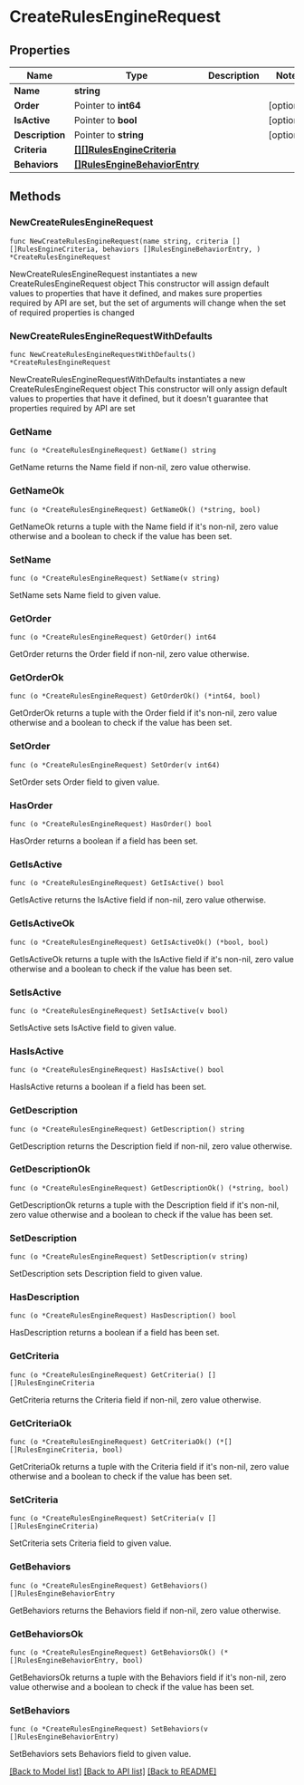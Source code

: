 # CreateRulesEngineRequest

## Properties

Name | Type | Description | Notes
------------ | ------------- | ------------- | -------------
**Name** | **string** |  | 
**Order** | Pointer to **int64** |  | [optional] 
**IsActive** | Pointer to **bool** |  | [optional] 
**Description** | Pointer to **string** |  | [optional] 
**Criteria** | [**[][]RulesEngineCriteria**]([]RulesEngineCriteria.md) |  | 
**Behaviors** | [**[]RulesEngineBehaviorEntry**](RulesEngineBehaviorEntry.md) |  | 

## Methods

### NewCreateRulesEngineRequest

`func NewCreateRulesEngineRequest(name string, criteria [][]RulesEngineCriteria, behaviors []RulesEngineBehaviorEntry, ) *CreateRulesEngineRequest`

NewCreateRulesEngineRequest instantiates a new CreateRulesEngineRequest object
This constructor will assign default values to properties that have it defined,
and makes sure properties required by API are set, but the set of arguments
will change when the set of required properties is changed

### NewCreateRulesEngineRequestWithDefaults

`func NewCreateRulesEngineRequestWithDefaults() *CreateRulesEngineRequest`

NewCreateRulesEngineRequestWithDefaults instantiates a new CreateRulesEngineRequest object
This constructor will only assign default values to properties that have it defined,
but it doesn't guarantee that properties required by API are set

### GetName

`func (o *CreateRulesEngineRequest) GetName() string`

GetName returns the Name field if non-nil, zero value otherwise.

### GetNameOk

`func (o *CreateRulesEngineRequest) GetNameOk() (*string, bool)`

GetNameOk returns a tuple with the Name field if it's non-nil, zero value otherwise
and a boolean to check if the value has been set.

### SetName

`func (o *CreateRulesEngineRequest) SetName(v string)`

SetName sets Name field to given value.


### GetOrder

`func (o *CreateRulesEngineRequest) GetOrder() int64`

GetOrder returns the Order field if non-nil, zero value otherwise.

### GetOrderOk

`func (o *CreateRulesEngineRequest) GetOrderOk() (*int64, bool)`

GetOrderOk returns a tuple with the Order field if it's non-nil, zero value otherwise
and a boolean to check if the value has been set.

### SetOrder

`func (o *CreateRulesEngineRequest) SetOrder(v int64)`

SetOrder sets Order field to given value.

### HasOrder

`func (o *CreateRulesEngineRequest) HasOrder() bool`

HasOrder returns a boolean if a field has been set.

### GetIsActive

`func (o *CreateRulesEngineRequest) GetIsActive() bool`

GetIsActive returns the IsActive field if non-nil, zero value otherwise.

### GetIsActiveOk

`func (o *CreateRulesEngineRequest) GetIsActiveOk() (*bool, bool)`

GetIsActiveOk returns a tuple with the IsActive field if it's non-nil, zero value otherwise
and a boolean to check if the value has been set.

### SetIsActive

`func (o *CreateRulesEngineRequest) SetIsActive(v bool)`

SetIsActive sets IsActive field to given value.

### HasIsActive

`func (o *CreateRulesEngineRequest) HasIsActive() bool`

HasIsActive returns a boolean if a field has been set.

### GetDescription

`func (o *CreateRulesEngineRequest) GetDescription() string`

GetDescription returns the Description field if non-nil, zero value otherwise.

### GetDescriptionOk

`func (o *CreateRulesEngineRequest) GetDescriptionOk() (*string, bool)`

GetDescriptionOk returns a tuple with the Description field if it's non-nil, zero value otherwise
and a boolean to check if the value has been set.

### SetDescription

`func (o *CreateRulesEngineRequest) SetDescription(v string)`

SetDescription sets Description field to given value.

### HasDescription

`func (o *CreateRulesEngineRequest) HasDescription() bool`

HasDescription returns a boolean if a field has been set.

### GetCriteria

`func (o *CreateRulesEngineRequest) GetCriteria() [][]RulesEngineCriteria`

GetCriteria returns the Criteria field if non-nil, zero value otherwise.

### GetCriteriaOk

`func (o *CreateRulesEngineRequest) GetCriteriaOk() (*[][]RulesEngineCriteria, bool)`

GetCriteriaOk returns a tuple with the Criteria field if it's non-nil, zero value otherwise
and a boolean to check if the value has been set.

### SetCriteria

`func (o *CreateRulesEngineRequest) SetCriteria(v [][]RulesEngineCriteria)`

SetCriteria sets Criteria field to given value.


### GetBehaviors

`func (o *CreateRulesEngineRequest) GetBehaviors() []RulesEngineBehaviorEntry`

GetBehaviors returns the Behaviors field if non-nil, zero value otherwise.

### GetBehaviorsOk

`func (o *CreateRulesEngineRequest) GetBehaviorsOk() (*[]RulesEngineBehaviorEntry, bool)`

GetBehaviorsOk returns a tuple with the Behaviors field if it's non-nil, zero value otherwise
and a boolean to check if the value has been set.

### SetBehaviors

`func (o *CreateRulesEngineRequest) SetBehaviors(v []RulesEngineBehaviorEntry)`

SetBehaviors sets Behaviors field to given value.



[[Back to Model list]](../README.md#documentation-for-models) [[Back to API list]](../README.md#documentation-for-api-endpoints) [[Back to README]](../README.md)


